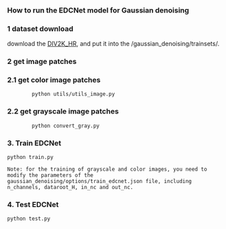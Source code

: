 ### How to run the EDCNet model for Gaussian denoising

### 1 dataset download

download the [DIV2K_HR](http://data.vision.ee.ethz.ch/cvl/DIV2K/DIV2K_train_HR.zip), and put it into the /gaussian_denoising/trainsets/.

### 2 get image patches

### 2.1 get color image patches

```
        python utils/utils_image.py
```        

### 2.2 get grayscale image patches

```
        python convert_gray.py
```        
   
### 3. Train EDCNet

```
python train.py 

Note: for the training of grayscale and color images, you need to modify the parameters of the gaussian_denoising/options/train_edcnet.json file, including n_channels, dataroot_H, in_nc and out_nc.
```

### 4. Test EDCNet

```
python test.py
```
